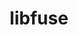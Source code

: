 ---
title: "libfuse"
layout: cache
categories: [package, develop]
meta: {"compilers": ["gcc@11.4.0", "intel-oneapi-compilers@2025.1.0"], "num_specs": 37, "num_specs_by_stack": {"e4s-oneapi": 20, "root": 37}, "oss": ["ubuntu22.04"], "platforms": ["linux"], "stacks": ["e4s-oneapi", "root"], "targets": ["x86_64_v3"], "versions": ["3.16.2"]}
spec_details: [{"compiler": "intel-oneapi-compilers@2025.1.0", "hash": "33vuueo5kvpndgyroqmmdi5plierm2qx", "os": "ubuntu22.04", "platform": "linux", "size": "-", "stacks": ["e4s-oneapi", "root"], "target": "x86_64_v3", "variants": ["build_system=meson", "buildtype=release", "default_library:=shared", "~strip", "~system_install", "~useroot", "+utils"], "versions": ["3.16.2"]}, {"compiler": "intel-oneapi-compilers@2025.1.0", "hash": "4brmcomihyo6wl3s47h4pocpo3eibnst", "os": "ubuntu22.04", "platform": "linux", "size": "-", "stacks": ["e4s-oneapi", "root"], "target": "x86_64_v3", "variants": ["build_system=meson", "buildtype=release", "default_library:=shared", "~strip", "~system_install", "~useroot", "+utils"], "versions": ["3.16.2"]}, {"compiler": "intel-oneapi-compilers@2025.1.0", "hash": "4qgzapxxxc5l3hzoclzknvy5cprzzwr5", "os": "ubuntu22.04", "platform": "linux", "size": "-", "stacks": ["e4s-oneapi", "root"], "target": "x86_64_v3", "variants": ["build_system=meson", "buildtype=release", "default_library:=shared", "~strip", "~system_install", "~useroot", "+utils"], "versions": ["3.16.2"]}, {"compiler": "gcc@11.4.0", "hash": "5jbkr7khsoplw4qmdb7tw5rurzvghawe", "os": "ubuntu22.04", "platform": "linux", "size": "-", "stacks": ["root"], "target": "x86_64_v3", "variants": ["build_system=meson", "buildtype=release", "default_library:=shared", "patches:=3ad6719", "~strip", "~system_install", "~useroot", "+utils"], "versions": ["3.16.2"]}, {"compiler": "gcc@11.4.0", "hash": "6nhdkdxm6m5ivo7hfjcum6twb5lzqrns", "os": "ubuntu22.04", "platform": "linux", "size": "-", "stacks": ["root"], "target": "x86_64_v3", "variants": ["build_system=meson", "buildtype=release", "default_library:=shared", "patches:=3ad6719", "~strip", "~system_install", "~useroot", "+utils"], "versions": ["3.16.2"]}, {"compiler": "intel-oneapi-compilers@2025.1.0", "hash": "b4wsftz75zmo5gyf2hqqhh5xotkdtwpd", "os": "ubuntu22.04", "platform": "linux", "size": "-", "stacks": ["e4s-oneapi", "root"], "target": "x86_64_v3", "variants": ["build_system=meson", "buildtype=release", "default_library:=shared", "~strip", "~system_install", "~useroot", "+utils"], "versions": ["3.16.2"]}, {"compiler": "intel-oneapi-compilers@2025.1.0", "hash": "bcbbeb64uzjrslnqudeua4q225mcjdxi", "os": "ubuntu22.04", "platform": "linux", "size": "-", "stacks": ["e4s-oneapi", "root"], "target": "x86_64_v3", "variants": ["build_system=meson", "buildtype=release", "default_library:=shared", "~strip", "~system_install", "~useroot", "+utils"], "versions": ["3.16.2"]}, {"compiler": "gcc@11.4.0", "hash": "bqhk6tcxyaghfkhssesrzdk3uxiswejd", "os": "ubuntu22.04", "platform": "linux", "size": "-", "stacks": ["root"], "target": "x86_64_v3", "variants": ["build_system=meson", "buildtype=release", "default_library:=shared", "patches:=3ad6719", "~strip", "~system_install", "~useroot", "+utils"], "versions": ["3.16.2"]}, {"compiler": "intel-oneapi-compilers@2025.1.0", "hash": "cmcoylvq4ube4x7gq3b26cmeqeevwb3x", "os": "ubuntu22.04", "platform": "linux", "size": "-", "stacks": ["e4s-oneapi", "root"], "target": "x86_64_v3", "variants": ["build_system=meson", "buildtype=release", "default_library:=shared", "~strip", "~system_install", "~useroot", "+utils"], "versions": ["3.16.2"]}, {"compiler": "intel-oneapi-compilers@2025.1.0", "hash": "d4l67c3bfqcy2rmuubmyodmemec56uwi", "os": "ubuntu22.04", "platform": "linux", "size": "-", "stacks": ["e4s-oneapi", "root"], "target": "x86_64_v3", "variants": ["build_system=meson", "buildtype=release", "default_library:=shared", "~strip", "~system_install", "~useroot", "+utils"], "versions": ["3.16.2"]}, {"compiler": "gcc@11.4.0", "hash": "e73yuzf7gweffj4sxxagh3qsjzhguil5", "os": "ubuntu22.04", "platform": "linux", "size": "-", "stacks": ["root"], "target": "x86_64_v3", "variants": ["build_system=meson", "buildtype=release", "default_library:=shared", "patches:=3ad6719", "~strip", "~system_install", "~useroot", "+utils"], "versions": ["3.16.2"]}, {"compiler": "intel-oneapi-compilers@2025.1.0", "hash": "emjmwef6gc5y5y3diyprnplxafkswj2n", "os": "ubuntu22.04", "platform": "linux", "size": "-", "stacks": ["e4s-oneapi", "root"], "target": "x86_64_v3", "variants": ["build_system=meson", "buildtype=release", "default_library:=shared", "~strip", "~system_install", "~useroot", "+utils"], "versions": ["3.16.2"]}, {"compiler": "gcc@11.4.0", "hash": "fn4v3no5fdpd7ptvsbgojwsh6qgmp2tq", "os": "ubuntu22.04", "platform": "linux", "size": "-", "stacks": ["root"], "target": "x86_64_v3", "variants": ["build_system=meson", "buildtype=release", "default_library:=shared", "patches:=3ad6719", "~strip", "~system_install", "~useroot", "+utils"], "versions": ["3.16.2"]}, {"compiler": "intel-oneapi-compilers@2025.1.0", "hash": "ga6okw7bzglr6hm7ezwqh3khllmsc7mt", "os": "ubuntu22.04", "platform": "linux", "size": "-", "stacks": ["e4s-oneapi", "root"], "target": "x86_64_v3", "variants": ["build_system=meson", "buildtype=release", "default_library:=shared", "~strip", "~system_install", "~useroot", "+utils"], "versions": ["3.16.2"]}, {"compiler": "intel-oneapi-compilers@2025.1.0", "hash": "i2iqju73v3oouqsk3zeboo2xf6pcdk4l", "os": "ubuntu22.04", "platform": "linux", "size": "-", "stacks": ["e4s-oneapi", "root"], "target": "x86_64_v3", "variants": ["build_system=meson", "buildtype=release", "default_library:=shared", "~strip", "~system_install", "~useroot", "+utils"], "versions": ["3.16.2"]}, {"compiler": "intel-oneapi-compilers@2025.1.0", "hash": "jnzaob4jgudaa2o4qdktqzuy5tjdpfnx", "os": "ubuntu22.04", "platform": "linux", "size": "-", "stacks": ["e4s-oneapi", "root"], "target": "x86_64_v3", "variants": ["build_system=meson", "buildtype=release", "default_library:=shared", "~strip", "~system_install", "~useroot", "+utils"], "versions": ["3.16.2"]}, {"compiler": "intel-oneapi-compilers@2025.1.0", "hash": "ksizs4junkhrmdhpdhwwxyvnqiquhaoo", "os": "ubuntu22.04", "platform": "linux", "size": "-", "stacks": ["e4s-oneapi", "root"], "target": "x86_64_v3", "variants": ["build_system=meson", "buildtype=release", "default_library:=shared", "~strip", "~system_install", "~useroot", "+utils"], "versions": ["3.16.2"]}, {"compiler": "gcc@11.4.0", "hash": "lamtxd73gq42f5msuxxi53s66i6nqb4l", "os": "ubuntu22.04", "platform": "linux", "size": "-", "stacks": ["root"], "target": "x86_64_v3", "variants": ["build_system=meson", "buildtype=release", "default_library:=shared", "patches:=3ad6719", "~strip", "~system_install", "~useroot", "+utils"], "versions": ["3.16.2"]}, {"compiler": "gcc@11.4.0", "hash": "lxe33fxejavoacseas3fbv5ljwqyy3q6", "os": "ubuntu22.04", "platform": "linux", "size": "-", "stacks": ["root"], "target": "x86_64_v3", "variants": ["build_system=meson", "buildtype=release", "default_library:=shared", "patches:=3ad6719", "~strip", "~system_install", "~useroot", "+utils"], "versions": ["3.16.2"]}, {"compiler": "intel-oneapi-compilers@2025.1.0", "hash": "o2cgger4guphybfao2ka4ihtkkfgbz7a", "os": "ubuntu22.04", "platform": "linux", "size": "-", "stacks": ["e4s-oneapi", "root"], "target": "x86_64_v3", "variants": ["build_system=meson", "buildtype=release", "default_library:=shared", "~strip", "~system_install", "~useroot", "+utils"], "versions": ["3.16.2"]}, {"compiler": "intel-oneapi-compilers@2025.1.0", "hash": "oqhrokezl4jkpuc3iktzqusm4u72swya", "os": "ubuntu22.04", "platform": "linux", "size": "-", "stacks": ["e4s-oneapi", "root"], "target": "x86_64_v3", "variants": ["build_system=meson", "buildtype=release", "default_library:=shared", "~strip", "~system_install", "~useroot", "+utils"], "versions": ["3.16.2"]}, {"compiler": "gcc@11.4.0", "hash": "r2e7satv5d2qakrmvtj7oplz5xzoq5ga", "os": "ubuntu22.04", "platform": "linux", "size": "-", "stacks": ["root"], "target": "x86_64_v3", "variants": ["build_system=meson", "buildtype=release", "default_library:=shared", "patches:=3ad6719", "~strip", "~system_install", "~useroot", "+utils"], "versions": ["3.16.2"]}, {"compiler": "gcc@11.4.0", "hash": "r6wiyfatutgbnp2cpjgbwam4ywpewe3c", "os": "ubuntu22.04", "platform": "linux", "size": "-", "stacks": ["root"], "target": "x86_64_v3", "variants": ["build_system=meson", "buildtype=release", "default_library:=shared", "patches:=3ad6719", "~strip", "~system_install", "~useroot", "+utils"], "versions": ["3.16.2"]}, {"compiler": "gcc@11.4.0", "hash": "rywsqoqbdlvxcvjppe2vq3hvhiwexejc", "os": "ubuntu22.04", "platform": "linux", "size": "-", "stacks": ["root"], "target": "x86_64_v3", "variants": ["build_system=meson", "buildtype=release", "default_library:=shared", "patches:=3ad6719", "~strip", "~system_install", "~useroot", "+utils"], "versions": ["3.16.2"]}, {"compiler": "intel-oneapi-compilers@2025.1.0", "hash": "s73cunbxcb7irw5qzep53aghct3i3toc", "os": "ubuntu22.04", "platform": "linux", "size": "-", "stacks": ["e4s-oneapi", "root"], "target": "x86_64_v3", "variants": ["build_system=meson", "buildtype=release", "default_library:=shared", "~strip", "~system_install", "~useroot", "+utils"], "versions": ["3.16.2"]}, {"compiler": "intel-oneapi-compilers@2025.1.0", "hash": "sizyx4wqlcfzkmpssytpwo2un2wrloxw", "os": "ubuntu22.04", "platform": "linux", "size": "-", "stacks": ["e4s-oneapi", "root"], "target": "x86_64_v3", "variants": ["build_system=meson", "buildtype=release", "default_library:=shared", "~strip", "~system_install", "~useroot", "+utils"], "versions": ["3.16.2"]}, {"compiler": "intel-oneapi-compilers@2025.1.0", "hash": "soxwlwnchmltako7bqsoxp4msnqi7cki", "os": "ubuntu22.04", "platform": "linux", "size": "-", "stacks": ["e4s-oneapi", "root"], "target": "x86_64_v3", "variants": ["build_system=meson", "buildtype=release", "default_library:=shared", "~strip", "~system_install", "~useroot", "+utils"], "versions": ["3.16.2"]}, {"compiler": "intel-oneapi-compilers@2025.1.0", "hash": "ttqoy5iqzlva2faocwxbxcm72qjnwt7h", "os": "ubuntu22.04", "platform": "linux", "size": "-", "stacks": ["e4s-oneapi", "root"], "target": "x86_64_v3", "variants": ["build_system=meson", "buildtype=release", "default_library:=shared", "~strip", "~system_install", "~useroot", "+utils"], "versions": ["3.16.2"]}, {"compiler": "intel-oneapi-compilers@2025.1.0", "hash": "tylw7l7fcqmdza53u66wip6b26d6ahqp", "os": "ubuntu22.04", "platform": "linux", "size": "-", "stacks": ["e4s-oneapi", "root"], "target": "x86_64_v3", "variants": ["build_system=meson", "buildtype=release", "default_library:=shared", "~strip", "~system_install", "~useroot", "+utils"], "versions": ["3.16.2"]}, {"compiler": "gcc@11.4.0", "hash": "uem3osiuivb5l2xheltm6kbxemupecel", "os": "ubuntu22.04", "platform": "linux", "size": "-", "stacks": ["root"], "target": "x86_64_v3", "variants": ["build_system=meson", "buildtype=release", "default_library:=shared", "patches:=3ad6719", "~strip", "~system_install", "~useroot", "+utils"], "versions": ["3.16.2"]}, {"compiler": "intel-oneapi-compilers@2025.1.0", "hash": "vm6hah37jj4inlzxjydvfvoa23h7zr2s", "os": "ubuntu22.04", "platform": "linux", "size": "-", "stacks": ["e4s-oneapi", "root"], "target": "x86_64_v3", "variants": ["build_system=meson", "buildtype=release", "default_library:=shared", "~strip", "~system_install", "~useroot", "+utils"], "versions": ["3.16.2"]}, {"compiler": "gcc@11.4.0", "hash": "wy3zbc4gr7umfrtkbgae4efb5xmwu7ky", "os": "ubuntu22.04", "platform": "linux", "size": "-", "stacks": ["root"], "target": "x86_64_v3", "variants": ["build_system=meson", "buildtype=release", "default_library:=shared", "patches:=3ad6719", "~strip", "~system_install", "~useroot", "+utils"], "versions": ["3.16.2"]}, {"compiler": "gcc@11.4.0", "hash": "xduhbpift5qwvdca5en47mzdgib2tzyx", "os": "ubuntu22.04", "platform": "linux", "size": "-", "stacks": ["root"], "target": "x86_64_v3", "variants": ["build_system=meson", "buildtype=release", "default_library:=shared", "patches:=3ad6719", "~strip", "~system_install", "~useroot", "+utils"], "versions": ["3.16.2"]}, {"compiler": "gcc@11.4.0", "hash": "yhoea3oqofe7rzupnzl4o5gpxu7b2m4r", "os": "ubuntu22.04", "platform": "linux", "size": "-", "stacks": ["root"], "target": "x86_64_v3", "variants": ["build_system=meson", "buildtype=release", "default_library:=shared", "patches:=3ad6719", "~strip", "~system_install", "~useroot", "+utils"], "versions": ["3.16.2"]}, {"compiler": "gcc@11.4.0", "hash": "yusyayvrm4hyhb76s4dacygacnntuyyc", "os": "ubuntu22.04", "platform": "linux", "size": "-", "stacks": ["root"], "target": "x86_64_v3", "variants": ["build_system=meson", "buildtype=release", "default_library:=shared", "patches:=3ad6719", "~strip", "~system_install", "~useroot", "+utils"], "versions": ["3.16.2"]}, {"compiler": "gcc@11.4.0", "hash": "zscrntywiezyf7vkld7gbagmn6fjmu5m", "os": "ubuntu22.04", "platform": "linux", "size": "-", "stacks": ["root"], "target": "x86_64_v3", "variants": ["build_system=meson", "buildtype=release", "default_library:=shared", "patches:=3ad6719", "~strip", "~system_install", "~useroot", "+utils"], "versions": ["3.16.2"]}, {"compiler": "gcc@11.4.0", "hash": "zyfg3jb6ndcrizn7treaf4bt5w7ftf2b", "os": "ubuntu22.04", "platform": "linux", "size": "-", "stacks": ["root"], "target": "x86_64_v3", "variants": ["build_system=meson", "buildtype=release", "default_library:=shared", "patches:=3ad6719", "~strip", "~system_install", "~useroot", "+utils"], "versions": ["3.16.2"]}]
---